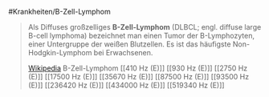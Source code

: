 #Krankheiten/B-Zell-Lymphom
> Als Diffuses großzelliges **B-Zell-Lymphom** (DLBCL; engl. diffuse large B-cell lymphoma) bezeichnet man einen Tumor der B-Lymphozyten, einer Untergruppe der weißen Blutzellen. Es ist das häufigste Non-Hodgkin-Lymphom bei Erwachsenen.
>
> [Wikipedia](https://de.wikipedia.org/wiki/Diffuses%20gro%C3%9Fzelliges%20B-Zell-Lymphom)
B-Zell-Lymphom
[[410 Hz (E)]]
[[930 Hz (E)]]
[[2750 Hz (E)]]
[[17500 Hz (E)]]
[[35670 Hz (E)]]
[[87500 Hz (E)]]
[[93500 Hz (E)]]
[[236420 Hz (E)]]
[[434000 Hz (E)]]
[[519340 Hz (E)]]